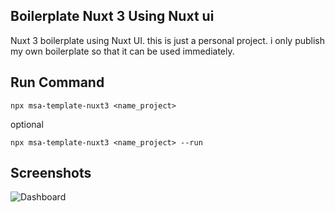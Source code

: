 ## Boilerplate Nuxt 3 Using Nuxt ui

Nuxt 3 boilerplate using Nuxt UI. this is just a personal project. i only publish my own boilerplate so that it can be used immediately.

## Run Command

```
npx msa-template-nuxt3 <name_project>
```

optional

```
npx msa-template-nuxt3 <name_project> --run
```

## Screenshots

![Dashboard](https://imgdb.net/storage/uploads/476bd8f29bf196ecd3202a3a205cf86685d2074d77b14f087465716c164ffd05.png)
